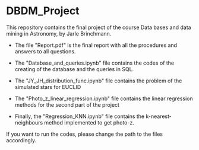 # DBDM_Project

This repository contains the final project of the course Data bases and data mining in Astronomy, by Jarle Brinchmann.

- The file "Report.pdf" is the final report with all the procedures and answers to all questions.

- The "Database_and_queries.ipynb" file contains the codes of the creating of the database and the queries in SQL.

- The "JY_JH_distribution_func.ipynb" file contains the problem of the simulated stars for EUCLID

- The "Photo_z_linear_regression.ipynb" file contains the linear regression methods for the second part of the project

- Finally, the "Regression_KNN.ipynb" file contains the k-nearest-neighbours method implemented to get photo-z.


If you want to run the codes, please change the path to the files accordingly.

